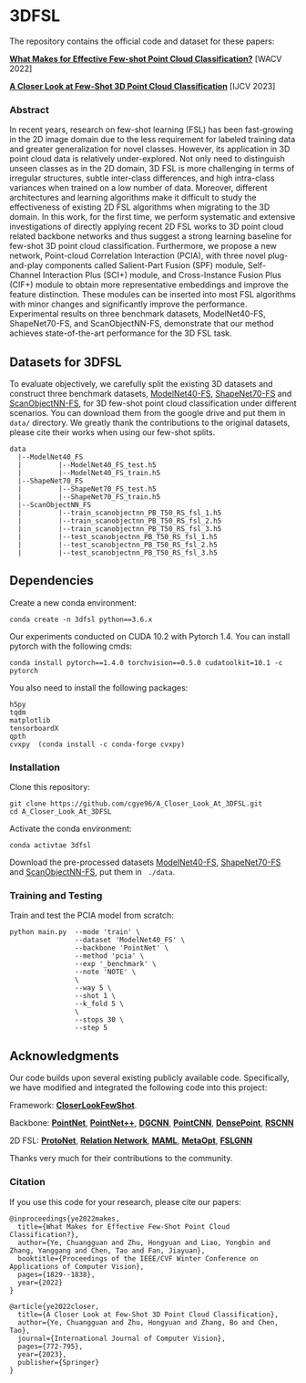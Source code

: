 # 3DFSL

The repository contains the official code and dataset for these papers:

[**What Makes for Effective Few-shot Point Cloud Classification?**](https://openaccess.thecvf.com/content/WACV2022/papers/Ye_What_Makes_for_Effective_Few-Shot_Point_Cloud_Classification_WACV_2022_paper.pdf) [WACV 2022]

[**A Closer Look at Few-Shot 3D Point Cloud Classification**](https://link.springer.com/article/10.1007/s11263-022-01731-4) [IJCV 2023]


### Abstract
In recent years, research on few-shot learning (FSL) has been fast-growing in the 2D image domain due to the less requirement 
for labeled training data and greater generalization for novel classes. However, its application in 3D point cloud data 
is relatively under-explored. Not only need to distinguish unseen classes as in the 2D domain, 3D FSL is more challenging 
in terms of irregular structures, subtle inter-class differences, and high intra-class variances when trained on a low number 
of data. Moreover, different architectures and learning algorithms make it difficult to study the effectiveness of existing 
2D FSL algorithms when migrating to the 3D domain. In this work, for the first time, we perform systematic and extensive 
investigations of directly applying recent 2D FSL works to 3D point cloud related backbone networks and thus suggest a 
strong learning baseline for few-shot 3D point cloud classification. Furthermore, we propose a new network, 
Point-cloud Correlation Interaction (PCIA), with three novel plug-and-play components called Salient-Part Fusion (SPF) 
module, Self-Channel Interaction Plus (SCI+) module, and Cross-Instance Fusion Plus (CIF+) module to obtain more 
representative embeddings and improve the feature distinction. These modules can be inserted into most FSL algorithms 
with minor changes and significantly improve the performance. Experimental results on three benchmark datasets, 
ModelNet40-FS, ShapeNet70-FS, and ScanObjectNN-FS, demonstrate that our method achieves state-of-the-art performance 
for the 3D FSL task.  

## Datasets for 3DFSL
To evaluate objectively, we carefully split the existing 3D datasets and construct three
benchmark datasets, [ModelNet40-FS](https://drive.google.com/drive/folders/18WTIClNOWMM9s6mjhwhfLBTNzINZLfRf?usp=drive_link),
 [ShapeNet70-FS](https://drive.google.com/drive/folders/1DiRlJ7dB7YrGuc90_2NcpNL7MK3eQBZh?usp=drive_link) 
 and [ScanObjectNN-FS](https://drive.google.com/drive/folders/1As3Q0-NPDwJn_9xHviftJIQyhrFcHWrh?usp=drive_link), for 3D few-shot point cloud classification
under different scenarios. You can download them from the google drive and put them in `data/` directory. 
We greatly thank the contributions to the original datasets, please cite their works when using our few-shot splits.
```
data
  |--ModelNet40_FS
  |         |--ModelNet40_FS_test.h5
  |         |--ModelNet40_FS_train.h5
  |--ShapeNet70_FS
  |         |--ShapeNet70_FS_test.h5
  |         |--ShapeNet70_FS_train.h5
  |--ScanObjectNN_FS
  |         |--train_scanobjectnn_PB_T50_RS_fsl_1.h5
  |         |--train_scanobjectnn_PB_T50_RS_fsl_2.h5
  |         |--train_scanobjectnn_PB_T50_RS_fsl_3.h5
  |         |--test_scanobjectnn_PB_T50_RS_fsl_1.h5
  |         |--test_scanobjectnn_PB_T50_RS_fsl_2.h5
  |         |--test_scanobjectnn_PB_T50_RS_fsl_3.h5
```

## Dependencies
Create a new conda environment:
```
conda create -n 3dfsl python==3.6.x
```
Our experiments conducted on CUDA 10.2 with Pytorch 1.4. You can install pytorch with the following cmds:
```
conda install pytorch==1.4.0 torchvision==0.5.0 cudatoolkit=10.1 -c pytorch
```

You also need to install the following packages:
```
h5py
tqdm
matplotlib
tensorboardX
qpth
cvxpy  (conda install -c conda-forge cvxpy)
```

### Installation
Clone this repository:
```
git clone https://github.com/cgye96/A_Closer_Look_At_3DFSL.git
cd A_Closer_Look_At_3DFSL
```
Activate the conda environment:
```
conda activtae 3dfsl
```
Download the pre-processed datasets [ModelNet40-FS](https://drive.google.com/drive/folders/18WTIClNOWMM9s6mjhwhfLBTNzINZLfRf?usp=drive_link),
 [ShapeNet70-FS](https://drive.google.com/drive/folders/1DiRlJ7dB7YrGuc90_2NcpNL7MK3eQBZh?usp=drive_link) 
 and [ScanObjectNN-FS](https://drive.google.com/drive/folders/1As3Q0-NPDwJn_9xHviftJIQyhrFcHWrh?usp=drive_link), put them in ``` ./data```.
    
### Training and Testing
Train and test the PCIA model from scratch:
```
python main.py  --mode 'train' \
                --dataset 'ModelNet40_FS' \
                --backbone 'PointNet' \
                --method 'pcia' \
                --exp '_benchmark' \
                --note 'NOTE' \
                \
                --way 5 \
                --shot 1 \
                --k_fold 5 \
                \
                --stops 30 \
                --step 5
```

## Acknowledgments
Our code builds upon several existing publicly available code. Specifically, we have modified and integrated the following code into this project:

Framework:  [**CloserLookFewShot**](https://github.com/wyharveychen/CloserLookFewShot).

Backbone:   [**PointNet**](https://github.com/fxia22/pointnet.pytorch),
 [**PointNet++**](https://github.com/erikwijmans/Pointnet2_PyTorch), 
 [**DGCNN**](https://github.com/WangYueFt/dgcnn), 
 [**PointCNN**](https://github.com/rusty1s/pytorch_geometric/blob/master/benchmark/points/point_cnn.py),
 [**DensePoint**](https://github.com/Yochengliu/DensePoint), 
 [**RSCNN**](https://github.com/Yochengliu/Relation-Shape-CNN)

2D FSL: [**ProtoNet**](https://github.com/wyharveychen/CloserLookFewShot/blob/master/methods/protonet.py), [**Relation Network**](https://github.com/wyharveychen/CloserLookFewShot/blob/master/methods/relationnet.py), [**MAML**](https://github.com/wyharveychen/CloserLookFewShot/blob/master/methods/maml.py), [**MetaOpt**](https://github.com/kjunelee/MetaOptNet), [**FSLGNN**](https://github.com/vgsatorras/few-shot-gnn)

Thanks very much for their contributions to the community.

### Citation
If you use this code for your research, please cite our papers:
```
@inproceedings{ye2022makes,
  title={What Makes for Effective Few-Shot Point Cloud Classification?},
  author={Ye, Chuangguan and Zhu, Hongyuan and Liao, Yongbin and Zhang, Yanggang and Chen, Tao and Fan, Jiayuan},
  booktitle={Proceedings of the IEEE/CVF Winter Conference on Applications of Computer Vision},
  pages={1829--1838},
  year={2022}
}

@article{ye2022closer,
  title={A Closer Look at Few-Shot 3D Point Cloud Classification},
  author={Ye, Chuangguan and Zhu, Hongyuan and Zhang, Bo and Chen, Tao},
  journal={International Journal of Computer Vision},
  pages={772-795},
  year={2023},
  publisher={Springer}
}
```
